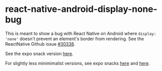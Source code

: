 # react-native-android-display-none-bug

This is meant to show a bug with React Native on Android where `display: 'none'` doesn't prevent an element's border from rendering. See the ReactNative Github issue [#30338](https://github.com/facebook/react-native/issues/30338).

See the expo snack version [here](https://snack.expo.io/@dsom20/android-display-none-bug--minimal-example).

For slightly less minimimalist versions, see expo snacks [here](https://snack.expo.io/@dsom20/android-display-none-bug--interactive-example) and [here](https://snack.expo.io/@dsom20/android-display-none-bug--static-example).
